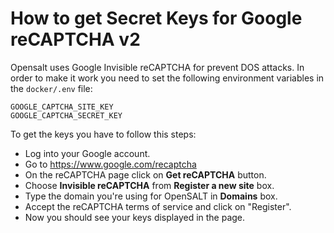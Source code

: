 # How to get Secret Keys for Google reCAPTCHA v2

Opensalt uses Google Invisible reCAPTCHA for prevent DOS attacks. In order to make it work you need to set the following environment variables in the `docker/.env` file:
```
GOOGLE_CAPTCHA_SITE_KEY
GOOGLE_CAPTCHA_SECRET_KEY
```

To get the keys you have to follow this steps:

- Log into your Google account.
- Go to https://www.google.com/recaptcha
- On the reCAPTCHA page click on **Get reCAPTCHA** button.
- Choose **Invisible reCAPTCHA** from **Register a new site** box.
- Type the domain you're using for OpenSALT  in **Domains** box.
- Accept the reCAPTCHA terms of service and click on "Register".
- Now you should see your keys displayed in the page.
